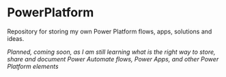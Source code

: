 # PowerPlatform
Repository for storing my own Power Platform flows, apps, solutions and ideas.

*Planned, coming soon, as I am still learning what is the right way to store, share and document Power Automate flows, Power Apps, and other Power Platform elements*
